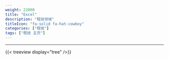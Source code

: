 ```yaml
---
weight: 22000
title: "Excel"
description: "程技领域"
titleIcon: "fa-solid fa-hat-cowboy"
categories: ["程技"]
tags: ["程技 主页"]
---
```


---

{{< treeview
  display="tree"
/>}}